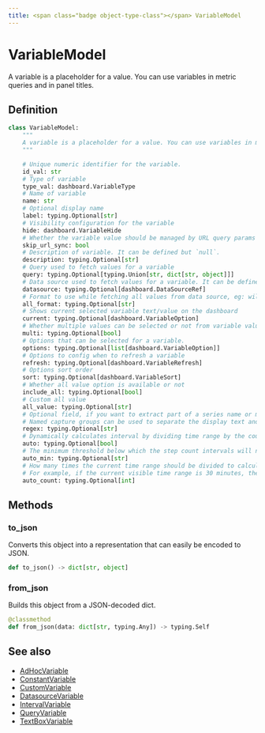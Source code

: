 ```yaml
---
title: <span class="badge object-type-class"></span> VariableModel
---
```

# <span class="badge object-type-class"></span> VariableModel

A variable is a placeholder for a value. You can use variables in metric queries and in panel titles.

## Definition

```python
class VariableModel:
    """
    A variable is a placeholder for a value. You can use variables in metric queries and in panel titles.
    """

    # Unique numeric identifier for the variable.
    id_val: str
    # Type of variable
    type_val: dashboard.VariableType
    # Name of variable
    name: str
    # Optional display name
    label: typing.Optional[str]
    # Visibility configuration for the variable
    hide: dashboard.VariableHide
    # Whether the variable value should be managed by URL query params or not
    skip_url_sync: bool
    # Description of variable. It can be defined but `null`.
    description: typing.Optional[str]
    # Query used to fetch values for a variable
    query: typing.Optional[typing.Union[str, dict[str, object]]]
    # Data source used to fetch values for a variable. It can be defined but `null`.
    datasource: typing.Optional[dashboard.DataSourceRef]
    # Format to use while fetching all values from data source, eg: wildcard, glob, regex, pipe, etc.
    all_format: typing.Optional[str]
    # Shows current selected variable text/value on the dashboard
    current: typing.Optional[dashboard.VariableOption]
    # Whether multiple values can be selected or not from variable value list
    multi: typing.Optional[bool]
    # Options that can be selected for a variable.
    options: typing.Optional[list[dashboard.VariableOption]]
    # Options to config when to refresh a variable
    refresh: typing.Optional[dashboard.VariableRefresh]
    # Options sort order
    sort: typing.Optional[dashboard.VariableSort]
    # Whether all value option is available or not
    include_all: typing.Optional[bool]
    # Custom all value
    all_value: typing.Optional[str]
    # Optional field, if you want to extract part of a series name or metric node segment.
    # Named capture groups can be used to separate the display text and value.
    regex: typing.Optional[str]
    # Dynamically calculates interval by dividing time range by the count specified.
    auto: typing.Optional[bool]
    # The minimum threshold below which the step count intervals will not divide the time.
    auto_min: typing.Optional[str]
    # How many times the current time range should be divided to calculate the value, similar to the Max data points query option.
    # For example, if the current visible time range is 30 minutes, then the auto interval groups the data into 30 one-minute increments.
    auto_count: typing.Optional[int]
```
## Methods

### <span class="badge object-method"></span> to_json

Converts this object into a representation that can easily be encoded to JSON.

```python
def to_json() -> dict[str, object]
```

### <span class="badge object-method"></span> from_json

Builds this object from a JSON-decoded dict.

```python
@classmethod
def from_json(data: dict[str, typing.Any]) -> typing.Self
```

## See also

 * <span class="badge builder"></span> [AdHocVariable](./builder-AdHocVariable.md)
 * <span class="badge builder"></span> [ConstantVariable](./builder-ConstantVariable.md)
 * <span class="badge builder"></span> [CustomVariable](./builder-CustomVariable.md)
 * <span class="badge builder"></span> [DatasourceVariable](./builder-DatasourceVariable.md)
 * <span class="badge builder"></span> [IntervalVariable](./builder-IntervalVariable.md)
 * <span class="badge builder"></span> [QueryVariable](./builder-QueryVariable.md)
 * <span class="badge builder"></span> [TextBoxVariable](./builder-TextBoxVariable.md)
